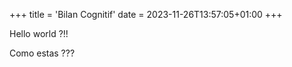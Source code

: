 +++
title = 'Bilan Cognitif'
date = 2023-11-26T13:57:05+01:00
+++

Hello world ?!!


Como estas ???

